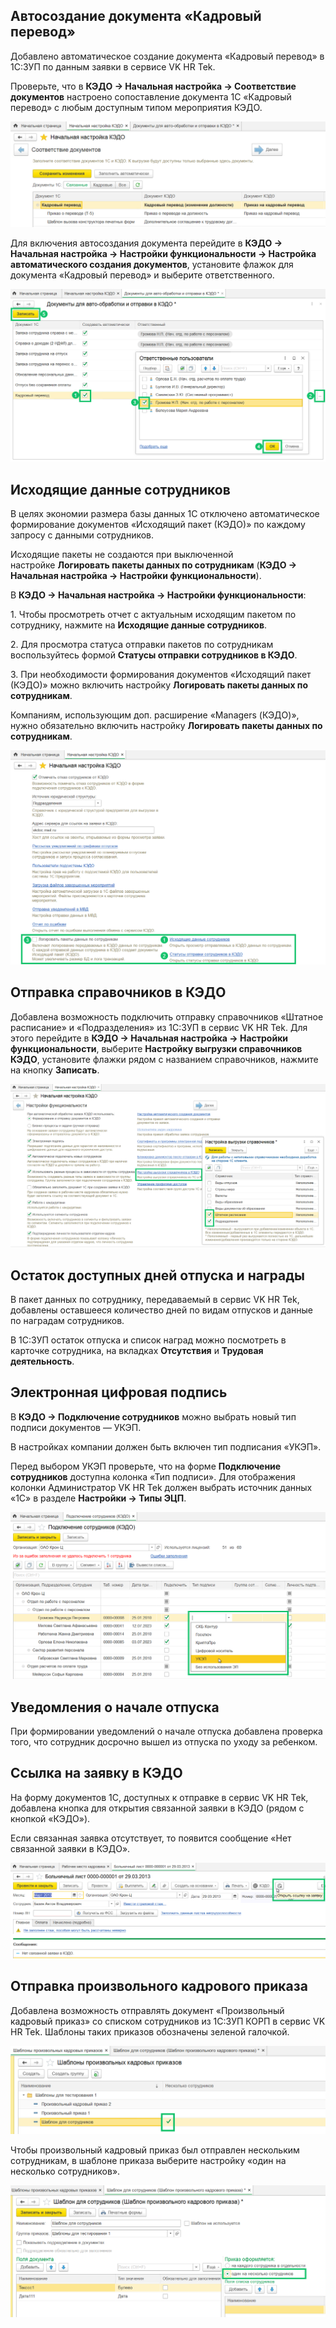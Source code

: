 ## **Автосоздание документа «Кадровый перевод»**
Добавлено автоматическое создание документа «Кадровый перевод» в 1С:ЗУП по данным заявки в сервисе VK HR Tek.

Проверьте, что в **КЭДО → Начальная настройка → Соответствие документов** настроено сопоставление документа 1С «Кадровый перевод» с любым доступным типом мероприятия КЭДО.

![](./assets/Screenshot_135.png)

Для включения автосоздания документа перейдите в **КЭДО → Начальная настройка → Настройки функциональности → Настройка автоматического создания документов**, установите флажок для документа «Кадровый перевод» и выберите ответственного.

![](./assets/Screenshot_116.png)

## **Исходящие данные сотрудников**
В целях экономии размера базы данных 1С отключено автоматическое формирование документов «Исходящий пакет (КЭДО)» по каждому запросу с данными сотрудников.

Исходящие пакеты не создаются при выключенной настройке **Логировать пакеты данных по сотрудникам** (**КЭДО → Начальная настройка → Настройки функциональности**).

В **КЭДО → Начальная настройка → Настройки функциональности**:

1\. Чтобы просмотреть отчет с актуальным исходящим пакетом по сотруднику, нажмите на **Исходящие данные сотрудников**.

2\. Для просмотра статуса отправки пакетов по сотрудникам воспользуйтесь формой **Статусы отправки сотрудников в КЭДО**.

3\. При необходимости формирования документов «Исходящий пакет (КЭДО)» можно включить настройку **Логировать пакеты данных по сотрудникам**.

Компаниям, использующим доп. расширение «Managers (КЭДО)», нужно обязательно включить настройку **Логировать пакеты данных по сотрудникам**.

![](./assets/1.png)

## **Отправка справочников в КЭДО**
Добавлена возможность подключить отправку справочников «Штатное расписание» и «Подразделения» из 1С:ЗУП в сервис VK HR Tek. Для этого перейдите в **КЭДО → Начальная настройка → Настройки функциональности**, выберите **Настройку выгрузки справочников КЭДО**, установите флажки рядом с названием справочников, нажмите на кнопку **Записать**.

![](./assets/Screenshot_170.png)

## **Остаток доступных дней отпуска и награды**
В пакет данных по сотруднику, передаваемый в сервис VK HR Tek, добавлены оставшееся количество дней по видам отпусков и данные по наградам сотрудников.

В 1С:ЗУП остаток отпуска и список наград можно посмотреть в карточке сотрудника, на вкладках **Отсутствия** и **Трудовая деятельность**.

## **Электронная цифровая подпись**
В **КЭДО → Подключение сотрудников** можно выбрать новый тип подписи документов — УКЭП.

<warn>
В настройках компании должен быть включен тип подписания «УКЭП».
</warn>

Перед выбором УКЭП проверьте, что на форме **Подключение сотрудников** доступна колонка «Тип подписи». Для отображения колонки Администратор VK HR Tek должен выбрать источник данных «1С» в разделе **Настройки → Типы ЭЦП**.

![](./assets/Screenshot_167.png)

## **Уведомления о начале отпуска**
При формировании уведомлений о начале отпуска добавлена проверка того, что сотрудник досрочно вышел из отпуска по уходу за ребенком.

## **Ссылка на заявку в КЭДО**
На форму документов 1С, доступных к отправке в сервис VK HR Tek, добавлена кнопка для открытия связанной заявки в КЭДО (рядом с кнопкой «КЭДО»).

Если связанная заявка отсутствует, то появится сообщение «Нет связанной заявки в КЭДО».

![](./assets/Screenshot_169.png)

## **Отправка произвольного кадрового приказа**
Добавлена возможность отправлять документ «Произвольный кадровый приказ» со списком сотрудников из 1С:ЗУП КОРП в сервис VK HR Tek. Шаблоны таких приказов обозначены зеленой галочкой.

![](./assets/Screenshot_172.png)

Чтобы произвольный кадровый приказ был отправлен нескольким сотрудникам, в шаблоне приказа выберите настройку «один на несколько сотрудников».

![](./assets/Screenshot_171.png) 
